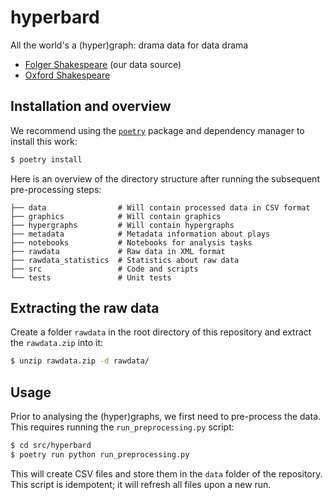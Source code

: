 # hyperbard
All the world's a (hyper)graph: drama data for data drama

- [Folger Shakespeare](https://shakespeare.folger.edu/download-the-folger-shakespeare-complete-set/) (our data source)
- [Oxford Shakespeare](https://oll.libertyfund.org/title/shakespeare-the-complete-works-of-william-shakespeare-part-1-the-oxford-shakespeare)

## Installation and overview

We recommend using the [`poetry`](https://python-poetry.org) package and
dependency manager to install this work:

```bash
$ poetry install
```

Here is an overview of the directory structure after running the
subsequent pre-processing steps:

```
├── data                # Will contain processed data in CSV format
├── graphics            # Will contain graphics
├── hypergraphs         # Will contain hypergraphs
├── metadata            # Metadata information about plays
├── notebooks           # Notebooks for analysis tasks
├── rawdata             # Raw data in XML format
├── rawdata_statistics  # Statistics about raw data
├── src                 # Code and scripts
└── tests               # Unit tests
```

## Extracting the raw data

Create a folder `rawdata` in the root directory of this repository and
extract the `rawdata.zip` into it:

```bash
$ unzip rawdata.zip -d rawdata/
```

## Usage

Prior to analysing the (hyper)graphs, we first need to pre-process the
data. This requires running the `run_preprocessing.py` script:

```bash
$ cd src/hyperbard
$ poetry run python run_preprocessing.py
```

This will create CSV files and store them in the `data` folder of the
repository. This script is idempotent; it will refresh all files upon
a new run.
